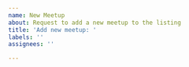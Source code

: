 ```yaml
---
name: New Meetup
about: Request to add a new meetup to the listing
title: 'Add new meetup: '
labels: ''
assignees: ''

---
```



